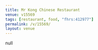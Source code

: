 ```yaml
---
title: Mr Kong Chinese Restaurant
venue: v15569
tags: [restaurant, food, "fhrs:412977"]
permalink: /v/15569/
layout: venue
---
```

null